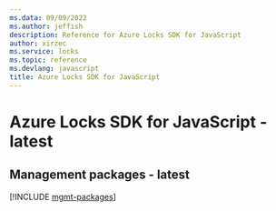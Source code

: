 ```yaml
---
ms.data: 09/09/2022
ms.author: jeffish
description: Reference for Azure Locks SDK for JavaScript
author: xirzec
ms.service: locks
ms.topic: reference
ms.devlang: javascript
title: Azure Locks SDK for JavaScript
---
```

# Azure Locks SDK for JavaScript - latest

## Management packages - latest
[!INCLUDE [mgmt-packages](locks-mgmt-index.md)]